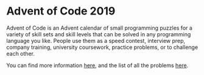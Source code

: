 # Advent of Code 2019

Advent of Code is an Advent calendar of small programming puzzles for a variety of skill sets and skill levels that can be solved in any programming language you like. People use them as a speed contest, interview prep, company training, university coursework, practice problems, or to challenge each other.

You can find more information [here](https://adventofcode.com/2019/about), and the list of all the problems [here](https://adventofcode.com/2019).